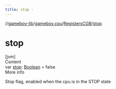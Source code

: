 ```yaml
---
title: stop -
---
```

//[gameboy-lib](../../index.md)/[gameboy.cpu](../index.md)/[RegistersCGB](index.md)/[stop](stop.md)



# stop  
[jvm]  
Content  
var [stop](stop.md): [Boolean](https://kotlinlang.org/api/latest/jvm/stdlib/kotlin/-boolean/index.html) = false  
More info  


Stop flag, enabled when the cpu is in the STOP state

  



